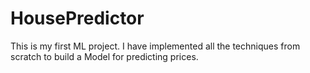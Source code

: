 # HousePredictor
This is my first ML project. I have implemented all the techniques from scratch to build a Model for predicting prices.

